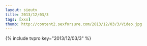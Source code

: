 ```yaml
--- 
layout: sieutv
title: 2013/12/03/3
tags: [xxx]
thumb: http://content2.sexforsure.com/2013/12/03/3/Video.jpg
---
```

{% include tvpro key="2013/12/03/3" %} 
